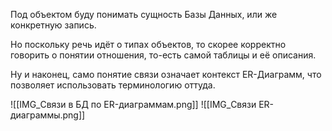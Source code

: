 Под объектом буду понимать сущность Базы Данных, или же конкретную запись.

Но поскольку речь идёт о типах объектов, то скорее корректно говорить о понятии отношения, то-есть самой таблицы и её описания.

Ну и наконец, само понятие связи означает контекст ER-Диаграмм, что позволяет использовать терминологию оттуда.

![[IMG_Связи в БД по ER-диаграммам.png]]
![[IMG_Связи ER-диаграммы.png]]